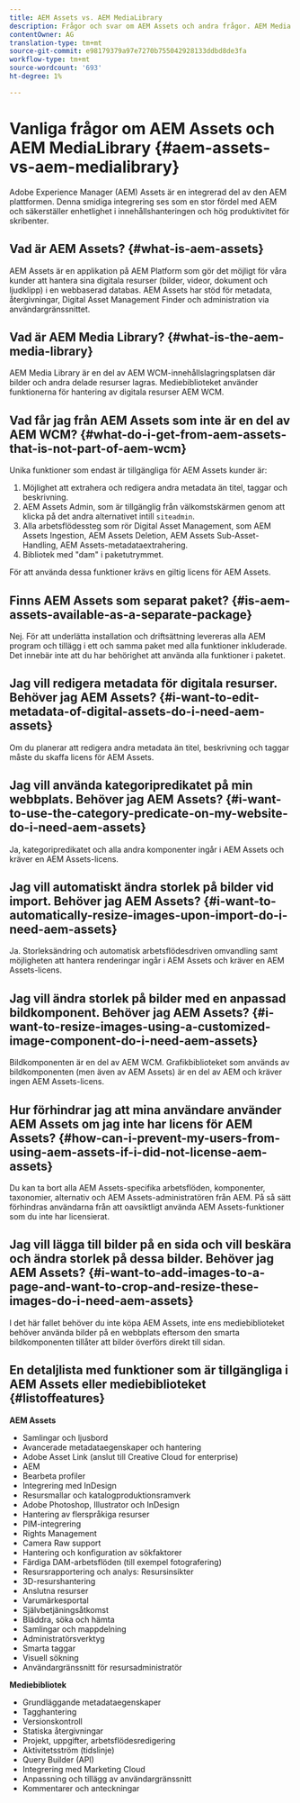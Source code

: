 ```yaml
---
title: AEM Assets vs. AEM MediaLibrary
description: Frågor och svar om AEM Assets och andra frågor. AEM Media Library, inklusive skillnaderna mellan de båda.
contentOwner: AG
translation-type: tm+mt
source-git-commit: e98179379a97e7270b755042928133ddbd8de3fa
workflow-type: tm+mt
source-wordcount: '693'
ht-degree: 1%

---
```



# Vanliga frågor om AEM Assets och AEM MediaLibrary {#aem-assets-vs-aem-medialibrary}

Adobe Experience Manager (AEM) Assets är en integrerad del av den AEM plattformen. Denna smidiga integrering ses som en stor fördel med AEM och säkerställer enhetlighet i innehållshanteringen och hög produktivitet för skribenter.

## Vad är AEM Assets? {#what-is-aem-assets}

AEM Assets är en applikation på AEM Platform som gör det möjligt för våra kunder att hantera sina digitala resurser (bilder, videor, dokument och ljudklipp) i en webbaserad databas. AEM Assets har stöd för metadata, återgivningar, Digital Asset Management Finder och administration via användargränssnittet.

## Vad är AEM Media Library? {#what-is-the-aem-media-library}

AEM Media Library är en del av AEM WCM-innehållslagringsplatsen där bilder och andra delade resurser lagras. Mediebiblioteket använder funktionerna för hantering av digitala resurser AEM WCM.

## Vad får jag från AEM Assets som inte är en del av AEM WCM? {#what-do-i-get-from-aem-assets-that-is-not-part-of-aem-wcm}

Unika funktioner som endast är tillgängliga för AEM Assets kunder är:

1. Möjlighet att extrahera och redigera andra metadata än titel, taggar och beskrivning.
1. AEM Assets Admin, som är tillgänglig från välkomstskärmen genom att klicka på det andra alternativet intill `siteadmin`.
1. Alla arbetsflödessteg som rör Digital Asset Management, som AEM Assets Ingestion, AEM Assets Deletion, AEM Assets Sub-Asset-Handling, AEM Assets-metadataextrahering.
1. Bibliotek med &quot;dam&quot; i paketutrymmet.

För att använda dessa funktioner krävs en giltig licens för AEM Assets.

## Finns AEM Assets som separat paket? {#is-aem-assets-available-as-a-separate-package}

Nej. För att underlätta installation och driftsättning levereras alla AEM program och tillägg i ett och samma paket med alla funktioner inkluderade. Det innebär inte att du har behörighet att använda alla funktioner i paketet.

## Jag vill redigera metadata för digitala resurser. Behöver jag AEM Assets? {#i-want-to-edit-metadata-of-digital-assets-do-i-need-aem-assets}

Om du planerar att redigera andra metadata än titel, beskrivning och taggar måste du skaffa licens för AEM Assets.

## Jag vill använda kategoripredikatet på min webbplats. Behöver jag AEM Assets? {#i-want-to-use-the-category-predicate-on-my-website-do-i-need-aem-assets}

Ja, kategoripredikatet och alla andra komponenter ingår i AEM Assets och kräver en AEM Assets-licens.

## Jag vill automatiskt ändra storlek på bilder vid import. Behöver jag AEM Assets? {#i-want-to-automatically-resize-images-upon-import-do-i-need-aem-assets}

Ja. Storleksändring och automatisk arbetsflödesdriven omvandling samt möjligheten att hantera renderingar ingår i AEM Assets och kräver en AEM Assets-licens.

## Jag vill ändra storlek på bilder med en anpassad bildkomponent. Behöver jag AEM Assets? {#i-want-to-resize-images-using-a-customized-image-component-do-i-need-aem-assets}

Bildkomponenten är en del av AEM WCM. Grafikbiblioteket som används av bildkomponenten (men även av AEM Assets) är en del av AEM och kräver ingen AEM Assets-licens.

## Hur förhindrar jag att mina användare använder AEM Assets om jag inte har licens för AEM Assets? {#how-can-i-prevent-my-users-from-using-aem-assets-if-i-did-not-license-aem-assets}

Du kan ta bort alla AEM Assets-specifika arbetsflöden, komponenter, taxonomier, alternativ och AEM Assets-administratören från AEM. På så sätt förhindras användarna från att oavsiktligt använda AEM Assets-funktioner som du inte har licensierat.

## Jag vill lägga till bilder på en sida och vill beskära och ändra storlek på dessa bilder. Behöver jag AEM Assets? {#i-want-to-add-images-to-a-page-and-want-to-crop-and-resize-these-images-do-i-need-aem-assets}

I det här fallet behöver du inte köpa AEM Assets, inte ens mediebiblioteket behöver använda bilder på en webbplats eftersom den smarta bildkomponenten tillåter att bilder överförs direkt till sidan.

## En detaljlista med funktioner som är tillgängliga i AEM Assets eller mediebiblioteket {#listoffeatures}

**AEM Assets**

* Samlingar och ljusbord
* Avancerade metadataegenskaper och hantering
* Adobe Asset Link (anslut till Creative Cloud for enterprise)
* AEM
* Bearbeta profiler
* Integrering med InDesign
* Resursmallar och katalogproduktionsramverk
* Adobe Photoshop, Illustrator och InDesign
* Hantering av flerspråkiga resurser
* PIM-integrering
* Rights Management
* Camera Raw support
* Hantering och konfiguration av sökfaktorer
* Färdiga DAM-arbetsflöden (till exempel fotografering)
* Resursrapportering och analys: Resursinsikter
* 3D-resurshantering
* Anslutna resurser
* Varumärkesportal
* Självbetjäningsåtkomst
* Bläddra, söka och hämta
* Samlingar och mappdelning
* Administratörsverktyg
* Smarta taggar
* Visuell sökning
* Användargränssnitt för resursadministratör

**Mediebibliotek**

* Grundläggande metadataegenskaper
* Tagghantering
* Versionskontroll
* Statiska återgivningar
* Projekt, uppgifter, arbetsflödesredigering
* Aktivitetsström (tidslinje)
* Query Builder (API)
* Integrering med Marketing Cloud
* Anpassning och tillägg av användargränssnitt
* Kommentarer och anteckningar